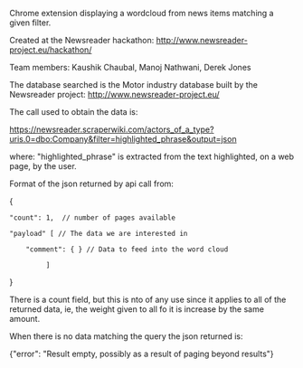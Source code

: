 Chrome extension displaying a wordcloud from news items matching
a given filter.

Created at the Newsreader hackathon:
http://www.newsreader-project.eu/hackathon/

Team members: Kaushik Chaubal, Manoj Nathwani, Derek Jones


The database searched is the Motor industry database built by the Newsreader
project: http://www.newsreader-project.eu/

The call used to obtain the data is:

https://newsreader.scraperwiki.com/actors_of_a_type?uris.0=dbo:Company&filter=highlighted_phrase&output=json

where: "highlighted_phrase" is extracted from the text highlighted, on a web page,
by the user.

Format of the json returned by api call from:

{

    "count": 1,  // number of pages available

    "payload" [ // The data we are interested in

        "comment": { } // Data to feed into the word cloud

             ]

}

There is a count field, but this is nto of any use since it applies
to all of the returned data, ie, the weight given to all fo it is
increase by the same amount.


When there is no data matching the query the json returned is:

{"error": "Result empty, possibly as a result of paging beyond results"}

